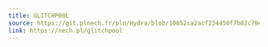 ```yaml
---
title: GLITCHP00L
source: https://git.plnech.fr/pln/Hydra/blob/10852ca2acf234450f7b02c79e4d990a862667bc/LIVE/GlitchPool.js
link: https://nech.pl/glitchpool
---
```

